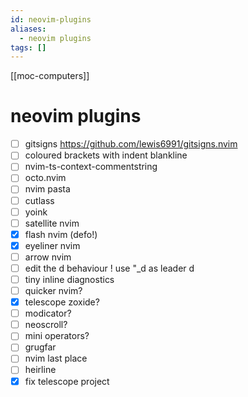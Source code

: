 ```yaml
---
id: neovim-plugins
aliases:
  - neovim plugins
tags: []
---
```


[[moc-computers]]

# neovim plugins

- [ ] gitsigns https://github.com/lewis6991/gitsigns.nvim
- [ ] coloured brackets with indent blankline
- [ ] nvim-ts-context-commentstring
- [ ] octo.nvim
- [ ] nvim pasta
- [ ] cutlass
- [ ] yoink
- [ ] satellite nvim
- [x] flash nvim (defo!)
- [x] eyeliner nvim
- [ ] arrow nvim
- [ ] edit the d behaviour ! use "\_d as leader d
- [ ] tiny inline diagnostics
- [ ] quicker nvim?
- [x] telescope zoxide?
- [ ] modicator?
- [ ] neoscroll?
- [ ] mini operators?
- [ ] grugfar
- [ ] nvim last place
- [ ] heirline
- [x] fix telescope project
